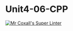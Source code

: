 # Unit4-06-CPP
[![Mr Coxall's Super Linter](https://github.com/ICS3U-C-Programming-GustavI/Unit4-06-CPP/workflows/Mr%20Coxall's%20Super%20Linter/badge.svg)](https://github.com/ICS3U-C-Programming-GustavI/Unit4-06-CPP/actions/)
